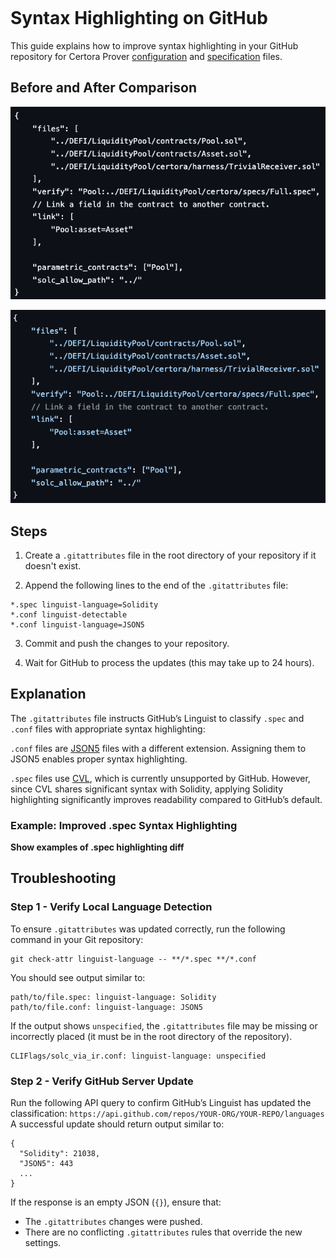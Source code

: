 ```{index} single: GitHub
```

Syntax Highlighting on GitHub
============
This guide explains how to improve syntax highlighting in your GitHub repository for Certora Prover [configuration](conf-files) and [specification](cvl-language) files.

Before and After Comparison
---------------------------

![conf before highlighting](assets/conf_before_highlighting.png)

![conf after highlighting](assets/highlighted_conf.png)

Steps
-----

1. Create a `.gitattributes` file in the root directory of your repository if it doesn't exist.

2. Append the following lines to the end of the `.gitattributes` file:

```
*.spec linguist-language=Solidity
*.conf linguist-detectable
*.conf linguist-language=JSON5
```

3. Commit and push the changes to your repository.

4. Wait for GitHub to process the updates (this may take up to 24 hours).

Explanation
-----------
The `.gitattributes` file instructs GitHub’s Linguist to classify `.spec` and `.conf` files with appropriate syntax highlighting:

`.conf` files are [JSON5](https://json5.org/) files with a different extension. Assigning them to JSON5 enables proper syntax highlighting.

`.spec` files use [CVL](cvl-language), which is currently unsupported by GitHub. However, since CVL shares significant syntax with Solidity, applying Solidity highlighting significantly improves readability compared to GitHub’s default.

### Example: Improved .spec Syntax Highlighting

**Show examples of .spec highlighting diff**


Troubleshooting
---------------

### Step 1 - Verify Local Language Detection
To ensure `.gitattributes` was updated correctly, run the following command in your Git repository:
```
git check-attr linguist-language -- **/*.spec **/*.conf
```

You should see output similar to:
```
path/to/file.spec: linguist-language: Solidity
path/to/file.conf: linguist-language: JSON5
```

If the output shows `unspecified`, the `.gitattributes` file may be missing or incorrectly placed (it must be in the root directory of the repository).
```
CLIFlags/solc_via_ir.conf: linguist-language: unspecified
```

### Step 2 - Verify GitHub Server Update
Run the following API query to confirm GitHub’s Linguist has updated the classification:
`https://api.github.com/repos/YOUR-ORG/YOUR-REPO/languages`
A successful update should return output similar to:
```
{
  "Solidity": 21038,
  "JSON5": 443
  ...
}
```

If the response is an empty JSON (`{}`), ensure that:
- The `.gitattributes` changes were pushed.
- There are no conflicting `.gitattributes` rules that override the new settings.


